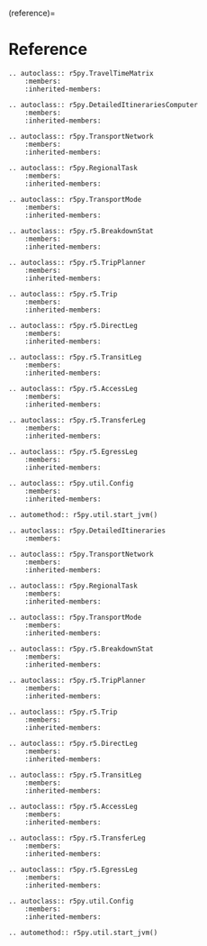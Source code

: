(reference)=

# Reference

```{eval-rst}
.. autoclass:: r5py.TravelTimeMatrix
    :members:
    :inherited-members:
```

```{eval-rst}
.. autoclass:: r5py.DetailedItinerariesComputer
    :members:
    :inherited-members:
```

```{eval-rst}
.. autoclass:: r5py.TransportNetwork
    :members:
    :inherited-members:
```

```{eval-rst}
.. autoclass:: r5py.RegionalTask
    :members:
    :inherited-members:
```

```{eval-rst}
.. autoclass:: r5py.TransportMode
    :members:
    :inherited-members:
```

```{eval-rst}
.. autoclass:: r5py.r5.BreakdownStat
    :members:
    :inherited-members:
```

```{eval-rst}
.. autoclass:: r5py.r5.TripPlanner
    :members:
    :inherited-members:
```

```{eval-rst}
.. autoclass:: r5py.r5.Trip
    :members:
    :inherited-members:
```

```{eval-rst}
.. autoclass:: r5py.r5.DirectLeg
    :members:
    :inherited-members:
```

```{eval-rst}
.. autoclass:: r5py.r5.TransitLeg
    :members:
    :inherited-members:
```

```{eval-rst}
.. autoclass:: r5py.r5.AccessLeg
    :members:
    :inherited-members:
```

```{eval-rst}
.. autoclass:: r5py.r5.TransferLeg
    :members:
    :inherited-members:
```

```{eval-rst}
.. autoclass:: r5py.r5.EgressLeg
    :members:
    :inherited-members:
```

```{eval-rst}
.. autoclass:: r5py.util.Config
    :members:
    :inherited-members:
```

```{eval-rst}
.. automethod:: r5py.util.start_jvm()
```

```{eval-rst}
.. autoclass:: r5py.DetailedItineraries
    :members:
```

```{eval-rst}
.. autoclass:: r5py.TransportNetwork
    :members:
    :inherited-members:
```

```{eval-rst}
.. autoclass:: r5py.RegionalTask
    :members:
    :inherited-members:
```

```{eval-rst}
.. autoclass:: r5py.TransportMode
    :members:
    :inherited-members:
```

```{eval-rst}
.. autoclass:: r5py.r5.BreakdownStat
    :members:
    :inherited-members:
```

```{eval-rst}
.. autoclass:: r5py.r5.TripPlanner
    :members:
    :inherited-members:
```

```{eval-rst}
.. autoclass:: r5py.r5.Trip
    :members:
    :inherited-members:
```

```{eval-rst}
.. autoclass:: r5py.r5.DirectLeg
    :members:
    :inherited-members:
```

```{eval-rst}
.. autoclass:: r5py.r5.TransitLeg
    :members:
    :inherited-members:
```

```{eval-rst}
.. autoclass:: r5py.r5.AccessLeg
    :members:
    :inherited-members:
```

```{eval-rst}
.. autoclass:: r5py.r5.TransferLeg
    :members:
    :inherited-members:
```

```{eval-rst}
.. autoclass:: r5py.r5.EgressLeg
    :members:
    :inherited-members:
```

```{eval-rst}
.. autoclass:: r5py.util.Config
    :members:
    :inherited-members:
```

```{eval-rst}
.. automethod:: r5py.util.start_jvm()
```
